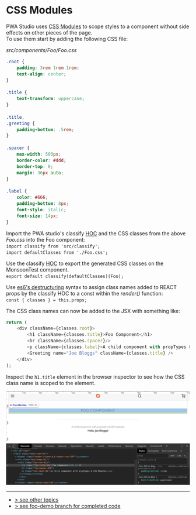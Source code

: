 # CSS Modules
PWA Studio uses [CSS Modules] to scope styles to a component without side effects on other pieces of the page.   
To use them start by adding the following CSS file:

_src/components/Foo/Foo.css_
```css
.root {
    padding: 3rem 1rem 1rem;
    text-align: center;
}
 
.title {
    text-transform: uppercase;
}
 
.title,
.greeting {
    padding-bottom: .5rem;
}
 
.spacer {
    max-width: 500px;
    border-color: #ddd;
    border-top: 0;
    margin: 36px auto;
}
 
.label {
    color: #666;
    padding-bottom: 8px;
    font-style: italic;
    font-size: 14px;
}
```

Import the PWA studio's classify [HOC] and the CSS classes from the above _Foo.css_ into the Foo component:    
`import classify from 'src/classify';`   
`import defaultClasses from './Foo.css';`

Use the classify [HOC] to export the generated CSS classes on the MonsoonTest component.    
`export default classify(defaultClasses)(Foo);`

Use [es6's destructuring] syntax to assign class names added to REACT props by the classify HOC to a const within the *render()* function:    
`const { classes } = this.props;`

The CSS class names can now be added to the JSX with something like:

```javascript
return (
    <div className={classes.root}>
        <h1 className={classes.title}>Foo Component</h1>
        <hr className={classes.spacer}/>
        <p className={classes.label}>A child component with propTypes &amp; CSS Modules:</p>
        <Greeting name="Joe Bloggs" className={classes.title} />
    </div>
);
```

Inspect the `h1.title` element in the browser inspector to see how the CSS class name is scoped to the element.

![CSS Modules screenshot](./css-modules-screenshot.png)

---
- [> see other topics](../../README.md#Topics)
- [> see foo-demo branch for completed code](https://github.com/rossmc/how-to-venia/tree/foo-demo/src)

[CSS Modules]: https://magento-research.github.io/pwa-studio/technologies/basic-concepts/css-modules/
[HOC]: https://reactjs.org/docs/higher-order-components.html
[es6's destructuring]: https://developer.mozilla.org/en-US/docs/Web/JavaScript/Reference/Operators/Destructuring_assignment